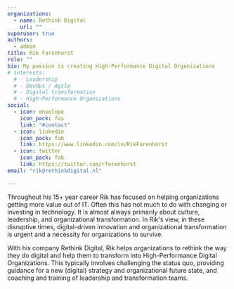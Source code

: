 ```yaml
---
organizations:
  - name: Rethink Digital
    url: ""
superuser: true
authors:
  - admin
title: Rik Farenhorst
role: ""
bio: My passion is creating High-Performance Digital Organizations
# interests:
  # - Leadership
  # - DevOps / Agile
  # - Digital transformation
  # - High-Performance Organizations
social:
  - icon: envelope
    icon_pack: fas
    link: "#contact"
  - icon: linkedin
    icon_pack: fab
    link: https://www.linkedin.com/in/RikFarenhorst
  - icon: twitter
    icon_pack: fab
    link: https://twitter.com/rfarenhorst
email: "rik@rethinkdigital.nl"

---
```


Throughout his 15+ year career Rik has focused on helping organizations getting more value out of IT. Often this has not much to do with changing or investing in technology. It is almost always primarily about culture, leadership, and organizational transformation. In Rik's view, in these disruptive times, digital-driven innovation and organizational transformation is urgent and a necessity for organizations to survive. 

With his company Rethink Digital, Rik helps organizations to rethink the way they do digital and help them to transform into High-Performance Digital Organizations. This typically involves challenging the status quo, providing guidance for a new (digital) strategy and organizational future state, and coaching and training of leadership and transformation teams.







